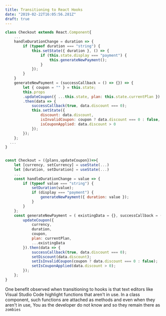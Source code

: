 ```yaml
---
title: Transitioning to React Hooks
date: "2019-02-22T16:05:56.281Z"
draft: true
---
```

```js
class Checkout extends React.Component{
    ...
    handleDurationChange = duration => {
        if (typeof duration === "string") {
            this.setState({ duration }, () => {
                if (this.state.display === "payment") {
                    this.generateNewPayment();
                }
            });
        }
    }
    generateNewPayment = (successCallback = () => {}) => {
        let { coupon = "" } = this.state;
        this.props
        .updateCoupon({ ...this.state, plan: this.state.currentPlan })
        .then(data => {
            successCallback(true, data.discount === 0);
            this.setState({
                discount: data.discount,
                isInvalidCoupon: coupon ? data.discount === 0 : false,
                isCouponApplied: data.discount > 0
            });
        });
    };
  ...
}
```

```js

const Checkout = ({plans,updateCoupon})=>{
    let [currency, setCurrency] = useState(...)
    let [duration, setDuration] = useState(...)
    ...
    const handleDurationChange = value => {
        if (typeof value === "string") {
            setDuration(value);
            if (display === "payment") {
                generateNewPayment({ duration: value });
            }
        }
    };
    const generateNewPayment = ( existingData = {}, successCallback = () => {} ) => {
        updateCoupon({
            currency,
            duration,
            coupon,
            plan: currentPlan,
            ...existingData
        }).then(data => {
            successCallback(true, data.discount === 0);
            setDiscount(data.discount);
            setIsInvalidCoupon(coupon ? data.discount === 0 : false);
            setIsCouponApplied(data.discount > 0);
        });
    };
}
```

One benefit observed when transitioning to hooks is that text editors like Visual Studio Code highlight functions that aren't in use. In a class component, such functions are attached as methods and even when they aren't in use, You as the developer do not know and so they remain there as `zombies`
